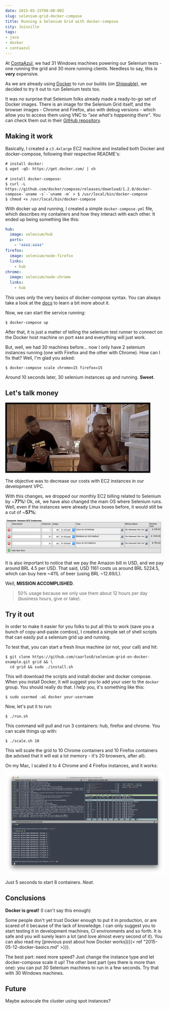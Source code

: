 ```yaml
---
date: 2015-05-15T00:00:00Z
slug: selenium-grid-docker-compose
title: Running a Selenium Grid with docker-compose
city: Joinville
tags:
- java
- docker
- contaazul
---
```


At [ContaAzul](http://contaazul.com), we had 31 Windows machines powering our
Selenium tests - one running the grid and 30 more running clients. Needless
to say, this is **very** expensive.

As we are already using [Docker](http://docker.io/) to run our builds (on
[Shippable](http://shippable.com)), we decided to try it out to run Selenium
tests too.

It was no surprise that Selenium folks already made a ready-to-go set of Docker
images. There is an image for the Selenium Grid itself, and the browser images -
Chrome and Firefox, also with debug versions - which allow you to access them
using VNC to _"see what's happening there"_. You can check them out in their
[GitHub repository](https://github.com/SeleniumHQ/docker-selenium).

## Making it work

Basically, I created a `c3.4xlarge` EC2 machine and installed both
Docker and docker-compose, following their respective README's:

```console
# install docker:
$ wget -qO- https://get.docker.com/ | sh

# install docker-compose:
$ curl -L https://github.com/docker/compose/releases/download/1.2.0/docker-compose-`uname -s`-`uname -m` > $ /usr/local/bin/docker-compose
$ chmod +x /usr/local/bin/docker-compose
```

With docker up and running, I created a simple `docker-compose.yml` file, which
describes my containers and how they interact with each other. It ended up
being something like this:

```yaml
hub:
  image: selenium/hub
  ports:
    - "4444:4444"
firefox:
  image: selenium/node-firefox
  links:
    - hub
chrome:
  image: selenium/node-chrome
  links:
    - hub
```

This uses only the very basics of docker-compose syntax. You can always take a
look at the [docs](https://docs.docker.com/compose/) to learn a bit
more about it.

Now, we can start the service running:

```console
$ docker-compose up
```

After that, it is just a matter of telling the selenium test runner to connect
on the Docker host machine on port `4444` and everything will just work.

But, well, we had 30 machines before... now I only have 2 selenium instances
running (one with Firefox and the other with Chrome). How can I fix that?
Well, I'm glad you asked:

```console
$ docker-compose scale chrome=15 firefox=15
```

Around 10 seconds later, 30 selenium instances up and running. **Sweet**.

## Let's talk money

![show me the money gif](/public/images/show-me-the-money.gif)

The objective was to decrease our costs with EC2 instances in our development
VPC.

With this changes, we dropped our monthly EC2 billing related to Selenium
by ~**77%**! Ok, ok, we have also changed the main OS where Selenium runs.
Well, even if the instances were already Linux boxes before, it
would still be a cut of ~**57%**:

![ec2 values](/public/images/docker-selenium-ec2-values.png)

It is also important to notice that we pay the Amazon bill in USD, and we pay
around BRL 4.5 per USD. That said, USD 1161 costs us around BRL 5224.5, which can
buy here ~411L of beer (using BRL ~12.69/L).

Well, **MISSION ACCOMPLISHED**.

> 50% usage because we only use them about 12 hours per day (business hours,
> give or take).

## Try it out

In order to make it easier for you folks to put all this to work (save you
a bunch of copy-and-paste combos), I created a simple set of shell scripts that
can easily put a selenium grid up and running.

To test that, you can start a fresh linux machine (or not, your call) and hit:

```console
$ git clone https://github.com/caarlos0/selenium-grid-on-docker-example.git grid && \
  cd grid && sudo ./install.sh
```

This will download the scripts and install docker and docker compose. When you
install Docker, it will suggest you to add your user to the `docker` group.
You should really do that. I help you, it's something like this:

```console
$ sudo usermod -aG docker your-username
```

Now, let's put it to run:

```console
$ ./run.sh
```

This command will pull and run 3 containers: hub, firefox and chrome. You can
scale things up with:

```console
$ ./scale.sh 10
```

This will scale the grid to 10 Chrome containers and 10 Firefox containers
(be advised that it will eat a lot memory - it's 20 browsers, after all).

On my Mac, I scaled it to 4 Chrome and 4 Firefox instances, and it works:

![Running 4 Firefox and 4 Chrome instances on my laptop](/public/images/docker-on-my-machine-scale-4.png)

Just 5 seconds to start 8 containers. _Neat_.

## Conclusions

**Docker is great!** (I can't say this enough)

Some people don't yet trust Docker enough to put it in production, or are
scared of it because of the lack of knowledge. I can only suggest you to
start testing it in development machines, CI environments and so forth. It is
safe and you will surely learn a lot (and love almost every second of it).
You can also read my
[previous post about how Docker works]({{< ref "2015-05-12-docker-basics.md" >}}).

The best part: need more speed? Just change the instance type and let
docker-compose scale it up!
The other best part (yes there is more than one): you can put 30 Selenium
machines to run in a few seconds. Try that with 30 Windows machines.

## Future

Maybe autoscale the cluster using spot instances?

